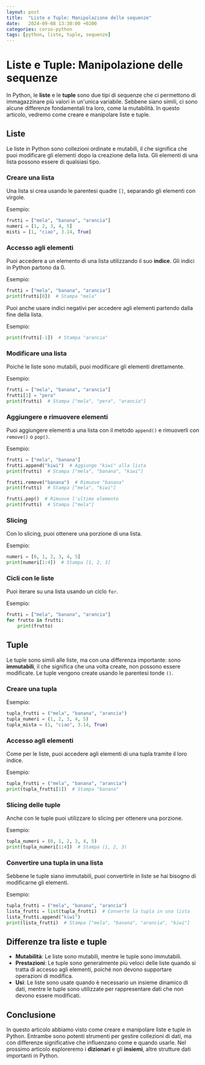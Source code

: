 ```yaml
---
layout: post
title:  "Liste e Tuple: Manipolazione delle sequenze"
date:   2024-09-08 13:30:00 +0200
categories: corso-python
tags: [python, liste, tuple, sequenze]
---
```


# Liste e Tuple: Manipolazione delle sequenze

In Python, le **liste** e le **tuple** sono due tipi di sequenze che ci permettono di immagazzinare più valori in un'unica variabile. Sebbene siano simili, ci sono alcune differenze fondamentali tra loro, come la mutabilità. In questo articolo, vedremo come creare e manipolare liste e tuple.

## Liste

Le liste in Python sono collezioni ordinate e mutabili, il che significa che puoi modificare gli elementi dopo la creazione della lista. Gli elementi di una lista possono essere di qualsiasi tipo.

### Creare una lista

Una lista si crea usando le parentesi quadre `[]`, separando gli elementi con virgole.

Esempio:
```python
frutti = ["mela", "banana", "arancia"]
numeri = [1, 2, 3, 4, 5]
misti = [1, "ciao", 3.14, True]
```

### Accesso agli elementi

Puoi accedere a un elemento di una lista utilizzando il suo **indice**. Gli indici in Python partono da 0.

Esempio:
```python
frutti = ["mela", "banana", "arancia"]
print(frutti[0])  # Stampa "mela"
```

Puoi anche usare indici negativi per accedere agli elementi partendo dalla fine della lista.

Esempio:
```python
print(frutti[-1])  # Stampa "arancia"
```

### Modificare una lista

Poiché le liste sono mutabili, puoi modificare gli elementi direttamente.

Esempio:
```python
frutti = ["mela", "banana", "arancia"]
frutti[1] = "pera"
print(frutti)  # Stampa ["mela", "pera", "arancia"]
```

### Aggiungere e rimuovere elementi

Puoi aggiungere elementi a una lista con il metodo `append()` e rimuoverli con `remove()` o `pop()`.

Esempio:
```python
frutti = ["mela", "banana"]
frutti.append("kiwi")  # Aggiunge "kiwi" alla lista
print(frutti)  # Stampa ["mela", "banana", "kiwi"]

frutti.remove("banana")  # Rimuove "banana"
print(frutti)  # Stampa ["mela", "kiwi"]

frutti.pop()  # Rimuove l'ultimo elemento
print(frutti)  # Stampa ["mela"]
```

### Slicing

Con lo slicing, puoi ottenere una porzione di una lista.

Esempio:
```python
numeri = [0, 1, 2, 3, 4, 5]
print(numeri[1:4])  # Stampa [1, 2, 3]
```

### Cicli con le liste

Puoi iterare su una lista usando un ciclo `for`.

Esempio:
```python
frutti = ["mela", "banana", "arancia"]
for frutto in frutti:
    print(frutto)
```

## Tuple

Le tuple sono simili alle liste, ma con una differenza importante: sono **immutabili**, il che significa che una volta create, non possono essere modificate. Le tuple vengono create usando le parentesi tonde `()`.

### Creare una tupla

Esempio:
```python
tupla_frutti = ("mela", "banana", "arancia")
tupla_numeri = (1, 2, 3, 4, 5)
tupla_mista = (1, "ciao", 3.14, True)
```

### Accesso agli elementi

Come per le liste, puoi accedere agli elementi di una tupla tramite il loro indice.

Esempio:
```python
tupla_frutti = ("mela", "banana", "arancia")
print(tupla_frutti[1])  # Stampa "banana"
```

### Slicing delle tuple

Anche con le tuple puoi utilizzare lo slicing per ottenere una porzione.

Esempio:
```python
tupla_numeri = (0, 1, 2, 3, 4, 5)
print(tupla_numeri[1:4])  # Stampa (1, 2, 3)
```

### Convertire una tupla in una lista

Sebbene le tuple siano immutabili, puoi convertirle in liste se hai bisogno di modificarne gli elementi.

Esempio:
```python
tupla_frutti = ("mela", "banana", "arancia")
lista_frutti = list(tupla_frutti)  # Converte la tupla in una lista
lista_frutti.append("kiwi")
print(lista_frutti)  # Stampa ["mela", "banana", "arancia", "kiwi"]
```

## Differenze tra liste e tuple

- **Mutabilità**: Le liste sono mutabili, mentre le tuple sono immutabili.
- **Prestazioni**: Le tuple sono generalmente più veloci delle liste quando si tratta di accesso agli elementi, poiché non devono supportare operazioni di modifica.
- **Usi**: Le liste sono usate quando è necessario un insieme dinamico di dati, mentre le tuple sono utilizzate per rappresentare dati che non devono essere modificati.

## Conclusione

In questo articolo abbiamo visto come creare e manipolare liste e tuple in Python. Entrambe sono potenti strumenti per gestire collezioni di dati, ma con differenze significative che influenzano come e quando usarle. Nel prossimo articolo esploreremo i **dizionari** e gli **insiemi**, altre strutture dati importanti in Python.
